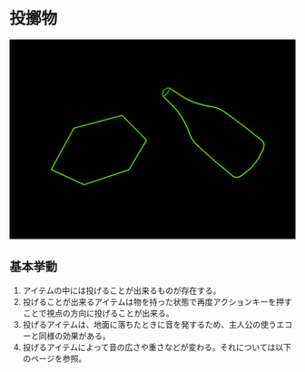 # 投擲物

![投擲物](/Specifications/images/Item/ThrowingObject.png)

## 基本挙動
1. アイテムの中には投げることが出来るものが存在する。
2. 投げることが出来るアイテムは物を持った状態で再度アクションキーを押すことで視点の方向に投げることが出来る。
3. 投げるアイテムは、地面に落ちたときに音を発するため、主人公の使うエコーと同様の効果がある。
4. 投げるアイテムによって音の広さや重さなどが変わる。それについては以下のページを参照。